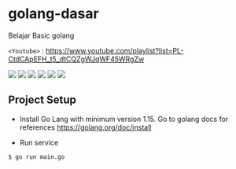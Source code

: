 # golang-dasar

Belajar Basic golang

`<Youtube>` : <https://www.youtube.com/playlist?list=PL-CtdCApEFH_t5_dtCQZgWJqWF45WRgZw>

![](https://img.shields.io/github/stars/pandao/editor.md.svg) ![](https://img.shields.io/github/forks/pandao/editor.md.svg) ![](https://img.shields.io/github/tag/pandao/editor.md.svg) ![](https://img.shields.io/github/release/pandao/editor.md.svg) ![](https://img.shields.io/github/issues/pandao/editor.md.svg) ![](https://img.shields.io/bower/v/editor.md.svg)

## Project Setup
* Install Go Lang with minimum version 1.15. Go to golang docs for references https://golang.org/doc/install

* Run service
```
$ go run main.go
```

